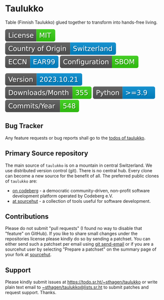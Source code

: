 # Taulukko

Table (Finnish Taulukko) glued together to transform into hands-free living.

[![license](badges/license-spdx-mit.svg)](https://git.sr.ht/~sthagen/taulukko/tree/default/item/LICENSE)
[![Country of Origin](badges/country-of-origin-name-switzerland-neutral.svg)](https://git.sr.ht/~sthagen/taulukko/tree/default/item/COUNTRY-OF-ORIGIN)
[![Export Classification Control Number (ECCN)](badges/export-control-classification-number_eccn-ear99-neutral.svg)](https://git.sr.ht/~sthagen/taulukko/tree/default/item/EXPORT-CONTROL-CLASSIFICATION-NUMBER)
[![Configuration](badges/configuration-sbom.svg)](third-party/index.html)

[![Version](badges/latest-release.svg)](https://pypi.python.org/pypi/taulukko/)
[![Downloads](badges/downloads-per-month.svg)](https://pepy.tech/project/taulukko)
[![Python](badges/python-versions.svg)](https://pypi.python.org/pypi/taulukko/)
[![Maintenance Status](badges/commits-per-year.svg)](https://git.sr.ht/~sthagen/taulukko/log)

## Bug Tracker

Any feature requests or bug reports shall go to the [todos of taulukko](https://todo.sr.ht/~sthagen/taulukko).

## Primary Source repository

The main source of `taulukko` is on a mountain in central Switzerland.
We use distributed version control (git).
There is no central hub.
Every clone can become a new source for the benefit of all.
The preferred public clones of `taulukko` are:

* [on codeberg](https://codeberg.org/sthagen/taulukko) - a democratic community-driven, non-profit software development platform operated by Codeberg e.V.
* [at sourcehut](https://git.sr.ht/~sthagen/taulukko) - a collection of tools useful for software development.

## Contributions

Please do not submit "pull requests" (I found no way to disable that "feature" on GitHub).
If you like to share small changes under the repositories license please kindly do so by sending a patchset.
You can either send such a patchset per email using [git send-email](https://git-send-email.io) or 
if you are a sourcehut user by selecting "Prepare a patchset" on the summary page of your fork at [sourcehut](https://git.sr.ht/).

## Support

Please kindly submit issues at <https://todo.sr.ht/~sthagen/taulukko> or write plain text email to <~sthagen/taulukko@lists.sr.ht> to submit patches and request support. Thanks.
